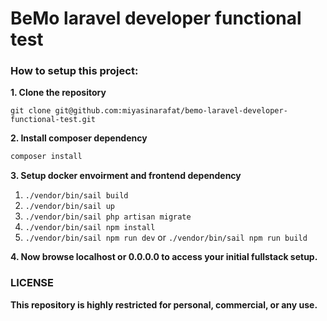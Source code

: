 # BeMo laravel developer functional test

### How to setup this project:

**1. Clone the repository**
```git
git clone git@github.com:miyasinarafat/bemo-laravel-developer-functional-test.git
```

**2. Install composer dependency**
```sh
composer install
```

**3. Setup docker envoirment and frontend dependency**
1. `./vendor/bin/sail build`
2. `./vendor/bin/sail up`
3. `./vendor/bin/sail php artisan migrate`
4. `./vendor/bin/sail npm install`
5. `./vendor/bin/sail npm run dev` or `./vendor/bin/sail npm run build`

**4. Now browse localhost or 0.0.0.0 to access your initial fullstack setup.**


### LICENSE
**This repository is highly restricted for personal, commercial, or any use.**
